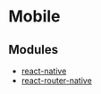 # Mobile

## Modules

* [react-native](https://github.com/facebook/react-native)
* [react-router-native](https://github.com/ReactTraining/react-router)
